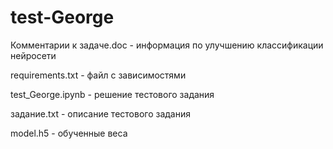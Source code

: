 # test-George

Комментарии к задаче.doc - информация по улучшению классификации нейросети 

requirements.txt - файл с зависимостями

test_George.ipynb - решение тестового задания

задание.txt - описание тестового задания

model.h5 - обученные веса
